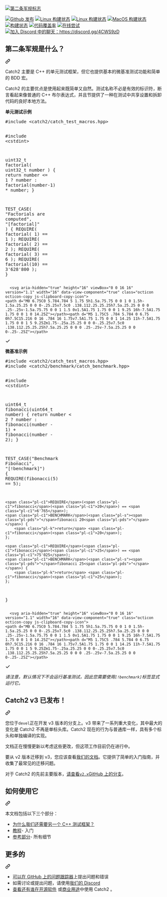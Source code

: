 <div class="Box-sc-g0xbh4-0 bJMeLZ js-snippet-clipboard-copy-unpositioned" data-hpc="true"><article class="markdown-body entry-content container-lg" itemprop="text"><p dir="auto"><a id="user-content-top"></a>
<a target="_blank" rel="noopener noreferrer" href="/catchorg/Catch2/blob/devel/data/artwork/catch2-logo-small-with-background.png"><img src="/catchorg/Catch2/raw/devel/data/artwork/catch2-logo-small-with-background.png" alt="第二条军规标志" style="max-width: 100%;"></a></p>
<p dir="auto"><a href="https://github.com/catchorg/catch2/releases"><img src="https://camo.githubusercontent.com/ce0f6350e3a069d7a938dba7c801e4c8d1313f4b4359ab6eef1c14dfb300661c/68747470733a2f2f696d672e736869656c64732e696f2f6769746875622f72656c656173652f63617463686f72672f6361746368322e737667" alt="Github 发布" data-canonical-src="https://img.shields.io/github/release/catchorg/catch2.svg" style="max-width: 100%;"></a>
<a href="https://github.com/catchorg/Catch2/actions/workflows/linux-simple-builds.yml"><img src="https://github.com/catchorg/Catch2/actions/workflows/linux-simple-builds.yml/badge.svg" alt="Linux 构建状态" style="max-width: 100%;"></a>
<a href="https://github.com/catchorg/Catch2/actions/workflows/linux-other-builds.yml"><img src="https://github.com/catchorg/Catch2/actions/workflows/linux-other-builds.yml/badge.svg" alt="Linux 构建状态" style="max-width: 100%;"></a>
<a href="https://github.com/catchorg/Catch2/actions/workflows/mac-builds.yml"><img src="https://github.com/catchorg/Catch2/actions/workflows/mac-builds.yml/badge.svg" alt="MacOS 构建状态" style="max-width: 100%;"></a>
<a href="https://ci.appveyor.com/project/catchorg/catch2" rel="nofollow"><img src="https://camo.githubusercontent.com/07ff295644a3c8ff813e5c682bfb012cc14c2516e6d6f53dd873a4ef870d58a4/68747470733a2f2f63692e6170707665796f722e636f6d2f6170692f70726f6a656374732f7374617475732f6769746875622f63617463686f72672f4361746368323f7376673d74727565266272616e63683d646576656c" alt="构建状态" data-canonical-src="https://ci.appveyor.com/api/projects/status/github/catchorg/Catch2?svg=true&amp;branch=devel" style="max-width: 100%;"></a>
<a href="https://codecov.io/gh/catchorg/Catch2" rel="nofollow"><img src="https://camo.githubusercontent.com/ac49804d5fe6487cd1080a1f4a6667c03112503b3cb1ec317861191f35fcf153/68747470733a2f2f636f6465636f762e696f2f67682f63617463686f72672f4361746368322f6272616e63682f646576656c2f67726170682f62616467652e737667" alt="代码覆盖率" data-canonical-src="https://codecov.io/gh/catchorg/Catch2/branch/devel/graph/badge.svg" style="max-width: 100%;"></a>
<a href="https://godbolt.org/z/EdoY15q9G" rel="nofollow"><img src="https://camo.githubusercontent.com/bce7782b04362d4618e15af221ed0289a1fe26efa0fa75e892f76c3810acd022/68747470733a2f2f696d672e736869656c64732e696f2f62616467652f7472792d6f6e6c696e652d626c75652e737667" alt="在线尝试" data-canonical-src="https://img.shields.io/badge/try-online-blue.svg" style="max-width: 100%;"></a>
<a href="https://discord.gg/4CWS9zD" rel="nofollow"><img src="https://camo.githubusercontent.com/8279c4fe48dd0ca500398b2ce8ec04511f776aea3f98e6071b0ba60e4cc03e89/68747470733a2f2f696d672e736869656c64732e696f2f62616467652f446973636f72642d43686174212d627269676874677265656e2e737667" alt="加入 Discord 中的聊天：https://discord.gg/4CWS9zD" data-canonical-src="https://img.shields.io/badge/Discord-Chat!-brightgreen.svg" style="max-width: 100%;"></a></p>
<div class="markdown-heading" dir="auto"><h2 tabindex="-1" class="heading-element" dir="auto"><font style="vertical-align: inherit;"><font style="vertical-align: inherit;">第二条军规是什么？</font></font></h2><a id="user-content-what-is-catch2" class="anchor" aria-label="永久链接：什么是 Catch2？" href="#what-is-catch2"><svg class="octicon octicon-link" viewBox="0 0 16 16" version="1.1" width="16" height="16" aria-hidden="true"><path d="m7.775 3.275 1.25-1.25a3.5 3.5 0 1 1 4.95 4.95l-2.5 2.5a3.5 3.5 0 0 1-4.95 0 .751.751 0 0 1 .018-1.042.751.751 0 0 1 1.042-.018 1.998 1.998 0 0 0 2.83 0l2.5-2.5a2.002 2.002 0 0 0-2.83-2.83l-1.25 1.25a.751.751 0 0 1-1.042-.018.751.751 0 0 1-.018-1.042Zm-4.69 9.64a1.998 1.998 0 0 0 2.83 0l1.25-1.25a.751.751 0 0 1 1.042.018.751.751 0 0 1 .018 1.042l-1.25 1.25a3.5 3.5 0 1 1-4.95-4.95l2.5-2.5a3.5 3.5 0 0 1 4.95 0 .751.751 0 0 1-.018 1.042.751.751 0 0 1-1.042.018 1.998 1.998 0 0 0-2.83 0l-2.5 2.5a1.998 1.998 0 0 0 0 2.83Z"></path></svg></a></div>
<p dir="auto"><font style="vertical-align: inherit;"><font style="vertical-align: inherit;">Catch2 主要是 C++ 的单元测试框架，但它也提供基本的微基准测试功能和简单的 BDD 宏。</font></font></p>
<p dir="auto"><font style="vertical-align: inherit;"><font style="vertical-align: inherit;">Catch2 的主要优点是使用起来既简单又自然。</font><font style="vertical-align: inherit;">测试名称不必是有效的标识符，断言看起来像普通的 C++ 布尔表达式，并且节提供了一种在测试中共享设置和拆卸代码的良好本地方法。</font></font></p>
<p dir="auto"><strong><font style="vertical-align: inherit;"><font style="vertical-align: inherit;">单元测试示例</font></font></strong></p>
<div class="highlight highlight-source-c++ notranslate position-relative overflow-auto" dir="auto"><pre>#<span class="pl-k">include</span> <span class="pl-s"><span class="pl-pds">&lt;</span>catch2/catch_test_macros.hpp<span class="pl-pds">&gt;</span></span>

#<span class="pl-k">include</span> <span class="pl-s"><span class="pl-pds">&lt;</span>cstdint<span class="pl-pds">&gt;</span></span>

<span class="pl-c1">uint32_t</span> <span class="pl-en">factorial</span>( <span class="pl-c1">uint32_t</span> number ) {
    <span class="pl-k">return</span> number &lt;= <span class="pl-c1">1</span> ? number : <span class="pl-c1">factorial</span>(number-<span class="pl-c1">1</span>) * number;
}

<span class="pl-en">TEST_CASE</span>( <span class="pl-s"><span class="pl-pds">"</span>Factorials are computed<span class="pl-pds">"</span></span>, <span class="pl-s"><span class="pl-pds">"</span>[factorial]<span class="pl-pds">"</span></span> ) {
    <span class="pl-c1">REQUIRE</span>( <span class="pl-c1">factorial</span>( <span class="pl-c1">1</span>) == <span class="pl-c1">1</span> );
    <span class="pl-c1">REQUIRE</span>( <span class="pl-c1">factorial</span>( <span class="pl-c1">2</span>) == <span class="pl-c1">2</span> );
    <span class="pl-c1">REQUIRE</span>( <span class="pl-c1">factorial</span>( <span class="pl-c1">3</span>) == <span class="pl-c1">6</span> );
    <span class="pl-c1">REQUIRE</span>( <span class="pl-c1">factorial</span>(<span class="pl-c1">10</span>) == <span class="pl-c1">3'628'800</span> );
}</pre><div class="zeroclipboard-container">
    
      <svg aria-hidden="true" height="16" viewBox="0 0 16 16" version="1.1" width="16" data-view-component="true" class="octicon octicon-copy js-clipboard-copy-icon">
    <path d="M0 6.75C0 5.784.784 5 1.75 5h1.5a.75.75 0 0 1 0 1.5h-1.5a.25.25 0 0 0-.25.25v7.5c0 .138.112.25.25.25h7.5a.25.25 0 0 0 .25-.25v-1.5a.75.75 0 0 1 1.5 0v1.5A1.75 1.75 0 0 1 9.25 16h-7.5A1.75 1.75 0 0 1 0 14.25Z"></path><path d="M5 1.75C5 .784 5.784 0 6.75 0h7.5C15.216 0 16 .784 16 1.75v7.5A1.75 1.75 0 0 1 14.25 11h-7.5A1.75 1.75 0 0 1 5 9.25Zm1.75-.25a.25.25 0 0 0-.25.25v7.5c0 .138.112.25.25.25h7.5a.25.25 0 0 0 .25-.25v-7.5a.25.25 0 0 0-.25-.25Z"></path>
</svg>
      <svg aria-hidden="true" height="16" viewBox="0 0 16 16" version="1.1" width="16" data-view-component="true" class="octicon octicon-check js-clipboard-check-icon color-fg-success d-none">
    <path d="M13.78 4.22a.75.75 0 0 1 0 1.06l-7.25 7.25a.75.75 0 0 1-1.06 0L2.22 9.28a.751.751 0 0 1 .018-1.042.751.751 0 0 1 1.042-.018L6 10.94l6.72-6.72a.75.75 0 0 1 1.06 0Z"></path>
</svg>
    </clipboard-copy>
  </div></div>
<p dir="auto"><strong><font style="vertical-align: inherit;"><font style="vertical-align: inherit;">微基准示例</font></font></strong></p>
<div class="highlight highlight-source-c++ notranslate position-relative overflow-auto" dir="auto"><pre>#<span class="pl-k">include</span> <span class="pl-s"><span class="pl-pds">&lt;</span>catch2/catch_test_macros.hpp<span class="pl-pds">&gt;</span></span>
#<span class="pl-k">include</span> <span class="pl-s"><span class="pl-pds">&lt;</span>catch2/benchmark/catch_benchmark.hpp<span class="pl-pds">&gt;</span></span>

#<span class="pl-k">include</span> <span class="pl-s"><span class="pl-pds">&lt;</span>cstdint<span class="pl-pds">&gt;</span></span>

<span class="pl-c1">uint64_t</span> <span class="pl-en">fibonacci</span>(<span class="pl-c1">uint64_t</span> number) {
    <span class="pl-k">return</span> number &lt; <span class="pl-c1">2</span> ? number : <span class="pl-c1">fibonacci</span>(number - <span class="pl-c1">1</span>) + <span class="pl-c1">fibonacci</span>(number - <span class="pl-c1">2</span>);
}

<span class="pl-en">TEST_CASE</span>(<span class="pl-s"><span class="pl-pds">"</span>Benchmark Fibonacci<span class="pl-pds">"</span></span>, <span class="pl-s"><span class="pl-pds">"</span>[!benchmark]<span class="pl-pds">"</span></span>) {
    <span class="pl-c1">REQUIRE</span>(<span class="pl-c1">fibonacci</span>(<span class="pl-c1">5</span>) == <span class="pl-c1">5</span>);

    <span class="pl-c1">REQUIRE</span>(<span class="pl-c1">fibonacci</span>(<span class="pl-c1">20</span>) == <span class="pl-c1">6'765</span>);
    <span class="pl-c1">BENCHMARK</span>(<span class="pl-s"><span class="pl-pds">"</span>fibonacci 20<span class="pl-pds">"</span></span>) {
        <span class="pl-k">return</span> <span class="pl-c1">fibonacci</span>(<span class="pl-c1">20</span>);
    };

    <span class="pl-c1">REQUIRE</span>(<span class="pl-c1">fibonacci</span>(<span class="pl-c1">25</span>) == <span class="pl-c1">75'025</span>);
    <span class="pl-c1">BENCHMARK</span>(<span class="pl-s"><span class="pl-pds">"</span>fibonacci 25<span class="pl-pds">"</span></span>) {
        <span class="pl-k">return</span> <span class="pl-c1">fibonacci</span>(<span class="pl-c1">25</span>);
    };
}</pre><div class="zeroclipboard-container">
   
      <svg aria-hidden="true" height="16" viewBox="0 0 16 16" version="1.1" width="16" data-view-component="true" class="octicon octicon-copy js-clipboard-copy-icon">
    <path d="M0 6.75C0 5.784.784 5 1.75 5h1.5a.75.75 0 0 1 0 1.5h-1.5a.25.25 0 0 0-.25.25v7.5c0 .138.112.25.25.25h7.5a.25.25 0 0 0 .25-.25v-1.5a.75.75 0 0 1 1.5 0v1.5A1.75 1.75 0 0 1 9.25 16h-7.5A1.75 1.75 0 0 1 0 14.25Z"></path><path d="M5 1.75C5 .784 5.784 0 6.75 0h7.5C15.216 0 16 .784 16 1.75v7.5A1.75 1.75 0 0 1 14.25 11h-7.5A1.75 1.75 0 0 1 5 9.25Zm1.75-.25a.25.25 0 0 0-.25.25v7.5c0 .138.112.25.25.25h7.5a.25.25 0 0 0 .25-.25v-7.5a.25.25 0 0 0-.25-.25Z"></path>
</svg>
      <svg aria-hidden="true" height="16" viewBox="0 0 16 16" version="1.1" width="16" data-view-component="true" class="octicon octicon-check js-clipboard-check-icon color-fg-success d-none">
    <path d="M13.78 4.22a.75.75 0 0 1 0 1.06l-7.25 7.25a.75.75 0 0 1-1.06 0L2.22 9.28a.751.751 0 0 1 .018-1.042.751.751 0 0 1 1.042-.018L6 10.94l6.72-6.72a.75.75 0 0 1 1.06 0Z"></path>
</svg>
    </clipboard-copy>
  </div></div>
<p dir="auto"><em><font style="vertical-align: inherit;"><font style="vertical-align: inherit;">请注意，默认情况下不会运行基准测试，因此您需要使用</font></font><code>[!benchmark]</code><font style="vertical-align: inherit;"><font style="vertical-align: inherit;">标签显式运行它。</font></font></em></p>
<div class="markdown-heading" dir="auto"><h2 tabindex="-1" class="heading-element" dir="auto"><font style="vertical-align: inherit;"><font style="vertical-align: inherit;">Catch2 v3 已发布！</font></font></h2><a id="user-content-catch2-v3-has-been-released" class="anchor" aria-label="永久链接：Catch2 v3 已发布！" href="#catch2-v3-has-been-released"><svg class="octicon octicon-link" viewBox="0 0 16 16" version="1.1" width="16" height="16" aria-hidden="true"><path d="m7.775 3.275 1.25-1.25a3.5 3.5 0 1 1 4.95 4.95l-2.5 2.5a3.5 3.5 0 0 1-4.95 0 .751.751 0 0 1 .018-1.042.751.751 0 0 1 1.042-.018 1.998 1.998 0 0 0 2.83 0l2.5-2.5a2.002 2.002 0 0 0-2.83-2.83l-1.25 1.25a.751.751 0 0 1-1.042-.018.751.751 0 0 1-.018-1.042Zm-4.69 9.64a1.998 1.998 0 0 0 2.83 0l1.25-1.25a.751.751 0 0 1 1.042.018.751.751 0 0 1 .018 1.042l-1.25 1.25a3.5 3.5 0 1 1-4.95-4.95l2.5-2.5a3.5 3.5 0 0 1 4.95 0 .751.751 0 0 1-.018 1.042.751.751 0 0 1-1.042.018 1.998 1.998 0 0 0-2.83 0l-2.5 2.5a1.998 1.998 0 0 0 0 2.83Z"></path></svg></a></div>
<p dir="auto"><font style="vertical-align: inherit;"><font style="vertical-align: inherit;">您位于</font></font><code>devel</code><font style="vertical-align: inherit;"><font style="vertical-align: inherit;">正在开发 v3 版本的分支上。</font><font style="vertical-align: inherit;">v3 带来了一系列重大变化，其中最大的变化是 Catch2 不再是单标头库。</font><font style="vertical-align: inherit;">Catch2 现在的行为与普通库一样，具有多个标头和单独编译的实现。</font></font></p>
<p dir="auto"><font style="vertical-align: inherit;"><font style="vertical-align: inherit;">文档正在慢慢更新以考虑这些更改，但这项工作目前仍在进行中。</font></font></p>
<p dir="auto"><font style="vertical-align: inherit;"><font style="vertical-align: inherit;">要从 v2 版本迁移到 v3，您应该查看</font></font><a href="/catchorg/Catch2/blob/devel/docs/migrate-v2-to-v3.md#top"><font style="vertical-align: inherit;"><font style="vertical-align: inherit;">我们的文档</font></font></a><font style="vertical-align: inherit;"><font style="vertical-align: inherit;">。</font><font style="vertical-align: inherit;">它提供了简单的入门指南，并收集了最常见的迁移问题。</font></font></p>
<p dir="auto"><font style="vertical-align: inherit;"><font style="vertical-align: inherit;">对于 Catch2 的先前主要版本，</font></font><a href="https://github.com/catchorg/Catch2/tree/v2.x"><font style="vertical-align: inherit;"><font style="vertical-align: inherit;">请查看</font></font><code>v2.x</code><font style="vertical-align: inherit;"><font style="vertical-align: inherit;">GitHub 上的分支</font></font></a><font style="vertical-align: inherit;"><font style="vertical-align: inherit;">。</font></font></p>
<div class="markdown-heading" dir="auto"><h2 tabindex="-1" class="heading-element" dir="auto"><font style="vertical-align: inherit;"><font style="vertical-align: inherit;">如何使用它</font></font></h2><a id="user-content-how-to-use-it" class="anchor" aria-label="永久链接：如何使用它" href="#how-to-use-it"><svg class="octicon octicon-link" viewBox="0 0 16 16" version="1.1" width="16" height="16" aria-hidden="true"><path d="m7.775 3.275 1.25-1.25a3.5 3.5 0 1 1 4.95 4.95l-2.5 2.5a3.5 3.5 0 0 1-4.95 0 .751.751 0 0 1 .018-1.042.751.751 0 0 1 1.042-.018 1.998 1.998 0 0 0 2.83 0l2.5-2.5a2.002 2.002 0 0 0-2.83-2.83l-1.25 1.25a.751.751 0 0 1-1.042-.018.751.751 0 0 1-.018-1.042Zm-4.69 9.64a1.998 1.998 0 0 0 2.83 0l1.25-1.25a.751.751 0 0 1 1.042.018.751.751 0 0 1 .018 1.042l-1.25 1.25a3.5 3.5 0 1 1-4.95-4.95l2.5-2.5a3.5 3.5 0 0 1 4.95 0 .751.751 0 0 1-.018 1.042.751.751 0 0 1-1.042.018 1.998 1.998 0 0 0-2.83 0l-2.5 2.5a1.998 1.998 0 0 0 0 2.83Z"></path></svg></a></div>
<p dir="auto"><font style="vertical-align: inherit;"><font style="vertical-align: inherit;">本文档包括以下三个部分：</font></font></p>
<ul dir="auto">
<li><a href="/catchorg/Catch2/blob/devel/docs/why-catch.md#top"><font style="vertical-align: inherit;"><font style="vertical-align: inherit;">为什么我们还需要另一个 C++ 测试框架？</font></font></a></li>
<li><a href="/catchorg/Catch2/blob/devel/docs/tutorial.md#top"><font style="vertical-align: inherit;"><font style="vertical-align: inherit;">教程</font></font></a><font style="vertical-align: inherit;"><font style="vertical-align: inherit;">- 入门</font></font></li>
<li><a href="/catchorg/Catch2/blob/devel/docs/Readme.md#top"><font style="vertical-align: inherit;"><font style="vertical-align: inherit;">参考部分</font></font></a><font style="vertical-align: inherit;"><font style="vertical-align: inherit;">- 所有细节</font></font></li>
</ul>
<div class="markdown-heading" dir="auto"><h2 tabindex="-1" class="heading-element" dir="auto"><font style="vertical-align: inherit;"><font style="vertical-align: inherit;">更多的</font></font></h2><a id="user-content-more" class="anchor" aria-label="永久链接：更多" href="#more"><svg class="octicon octicon-link" viewBox="0 0 16 16" version="1.1" width="16" height="16" aria-hidden="true"><path d="m7.775 3.275 1.25-1.25a3.5 3.5 0 1 1 4.95 4.95l-2.5 2.5a3.5 3.5 0 0 1-4.95 0 .751.751 0 0 1 .018-1.042.751.751 0 0 1 1.042-.018 1.998 1.998 0 0 0 2.83 0l2.5-2.5a2.002 2.002 0 0 0-2.83-2.83l-1.25 1.25a.751.751 0 0 1-1.042-.018.751.751 0 0 1-.018-1.042Zm-4.69 9.64a1.998 1.998 0 0 0 2.83 0l1.25-1.25a.751.751 0 0 1 1.042.018.751.751 0 0 1 .018 1.042l-1.25 1.25a3.5 3.5 0 1 1-4.95-4.95l2.5-2.5a3.5 3.5 0 0 1 4.95 0 .751.751 0 0 1-.018 1.042.751.751 0 0 1-1.042.018 1.998 1.998 0 0 0-2.83 0l-2.5 2.5a1.998 1.998 0 0 0 0 2.83Z"></path></svg></a></div>
<ul dir="auto">
<li><font style="vertical-align: inherit;"><a href="https://github.com/catchorg/Catch2/issues"><font style="vertical-align: inherit;">可以在 GitHub 上的问题跟踪器</font></a><font style="vertical-align: inherit;">上提出问题和错误</font></font><a href="https://github.com/catchorg/Catch2/issues"><font style="vertical-align: inherit;"></font></a></li>
<li><font style="vertical-align: inherit;"><font style="vertical-align: inherit;">如需讨论或提出问题，请使用</font></font><a href="https://discord.gg/4CWS9zD" rel="nofollow"><font style="vertical-align: inherit;"><font style="vertical-align: inherit;">我们的 Discord</font></font></a></li>
<li><font style="vertical-align: inherit;"></font><a href="/catchorg/Catch2/blob/devel/docs/opensource-users.md#top"><font style="vertical-align: inherit;"><font style="vertical-align: inherit;">查看还有谁在开源软件</font></font></a><font style="vertical-align: inherit;"><font style="vertical-align: inherit;">
或</font></font><a href="/catchorg/Catch2/blob/devel/docs/commercial-users.md#top"><font style="vertical-align: inherit;"><font style="vertical-align: inherit;">商业用途</font></font></a><font style="vertical-align: inherit;"><font style="vertical-align: inherit;">中使用 Catch2 </font><font style="vertical-align: inherit;">。</font></font></li>
</ul>
</article></div>
